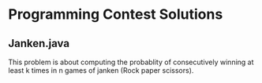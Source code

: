 # Programming Contest Solutions

## Janken.java
This problem is about computing the probablity of consecutively winning at least k times in n games of janken (Rock paper scissors).
